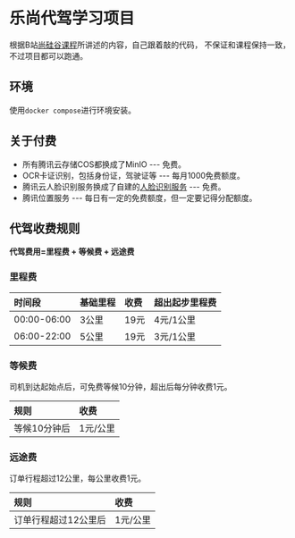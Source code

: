 # 乐尚代驾学习项目

根据B站[尚硅谷课程](https://www.bilibili.com/video/BV1nW421R7qJ)所讲述的内容，自己跟着敲的代码，
不保证和课程保持一致，不过项目都可以跑通。

## 环境

使用`docker compose`进行环境安装。

## 关于付费

* 所有腾讯云存储COS都换成了MinIO --- 免费。
* OCR卡证识别，包括身份证，驾驶证等 --- 每月1000免费额度。
* 腾讯云人脸识别服务换成了自建的[人脸识别服务](/compare-face/README.md) --- 免费。
* 腾讯位置服务 --- 每日有一定的免费额度，但一定要记得分配额度。

## 代驾收费规则

**代驾费用=里程费 + 等候费 + 远途费**

### 里程费

| 时间段         | 基础里程 | 收费  | 超出起步里程费 |
|:------------|:-----|:----|:--------|
| 00:00-06:00 | 3公里  | 19元 | 4元/1公里  |
| 06:00-22:00 | 5公里  | 19元 | 3元/1公里  |

### 等候费

司机到达起始点后，可免费等候10分钟，超出后每分钟收费1元。

| 规则      | 收费    |
|:--------|:------|
| 等候10分钟后 | 1元/公里 |

### 远途费

订单行程超过12公里，每公里收费1元。

| 规则          | 收费    |
|:------------|:------|
| 订单行程超过12公里后 | 1元/公里 |
